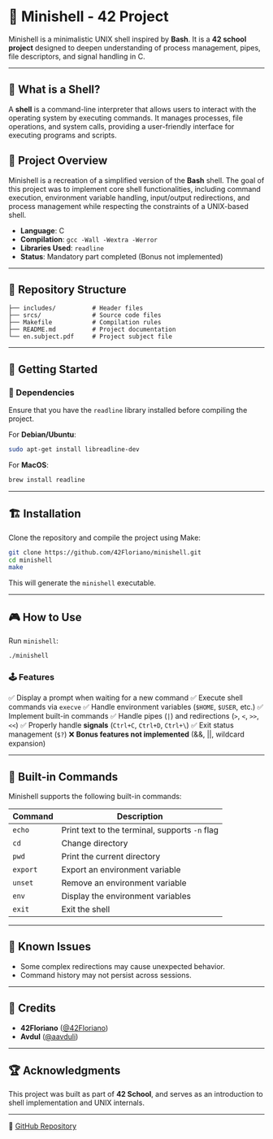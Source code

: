 # 🐚 Minishell - 42 Project

Minishell is a minimalistic UNIX shell inspired by **Bash**. It is a **42 school project** designed to deepen understanding of process management, pipes, file descriptors, and signal handling in C.

---

## 📌 What is a Shell?
A **shell** is a command-line interpreter that allows users to interact with the operating system by executing commands. It manages processes, file operations, and system calls, providing a user-friendly interface for executing programs and scripts.

## 📌 Project Overview
Minishell is a recreation of a simplified version of the **Bash** shell. The goal of this project was to implement core shell functionalities, including command execution, environment variable handling, input/output redirections, and process management while respecting the constraints of a UNIX-based shell.

- **Language**: C
- **Compilation**: `gcc -Wall -Wextra -Werror`
- **Libraries Used**: `readline`
- **Status**: Mandatory part completed (Bonus not implemented)

---

## 📁 Repository Structure

```
├── includes/          # Header files
├── srcs/              # Source code files
├── Makefile           # Compilation rules
├── README.md          # Project documentation
└── en.subject.pdf     # Project subject file
```

---

## 🚀 Getting Started

### 🔧 Dependencies
Ensure that you have the `readline` library installed before compiling the project.

For **Debian/Ubuntu**:
```sh
sudo apt-get install libreadline-dev
```

For **MacOS**:
```sh
brew install readline
```

---

## 🏗️ Installation

Clone the repository and compile the project using Make:

```sh
git clone https://github.com/42Floriano/minishell.git
cd minishell
make
```

This will generate the `minishell` executable.

---

## 🎮 How to Use

Run `minishell`:
```sh
./minishell
```

### 🕹️ Features
✅ Display a prompt when waiting for a new command
✅ Execute shell commands via `execve`
✅ Handle environment variables (`$HOME`, `$USER`, etc.)
✅ Implement built-in commands
✅ Handle pipes (`|`) and redirections (`>`, `<`, `>>`, `<<`)
✅ Properly handle **signals** (`Ctrl+C`, `Ctrl+D`, `Ctrl+\`)
✅ Exit status management (`$?`)
❌ **Bonus features not implemented** (&&, ||, wildcard expansion)

---

## 🔧 Built-in Commands
Minishell supports the following built-in commands:

| Command  | Description |
|----------|-------------|
| `echo`   | Print text to the terminal, supports `-n` flag |
| `cd`     | Change directory |
| `pwd`    | Print the current directory |
| `export` | Export an environment variable |
| `unset`  | Remove an environment variable |
| `env`    | Display the environment variables |
| `exit`   | Exit the shell |

---

## 🛑 Known Issues
- Some complex redirections may cause unexpected behavior.
- Command history may not persist across sessions.

---

## 📌 Credits
- **42Floriano** ([@42Floriano](https://github.com/42Floriano))
- **Avdul** ([@aavduli](https://github.com/aavduli))

---

## 🏆 Acknowledgments
This project was built as part of **42 School**, and serves as an introduction to shell implementation and UNIX internals.

---

🔗 [GitHub Repository](https://github.com/42Floriano/minishell)

